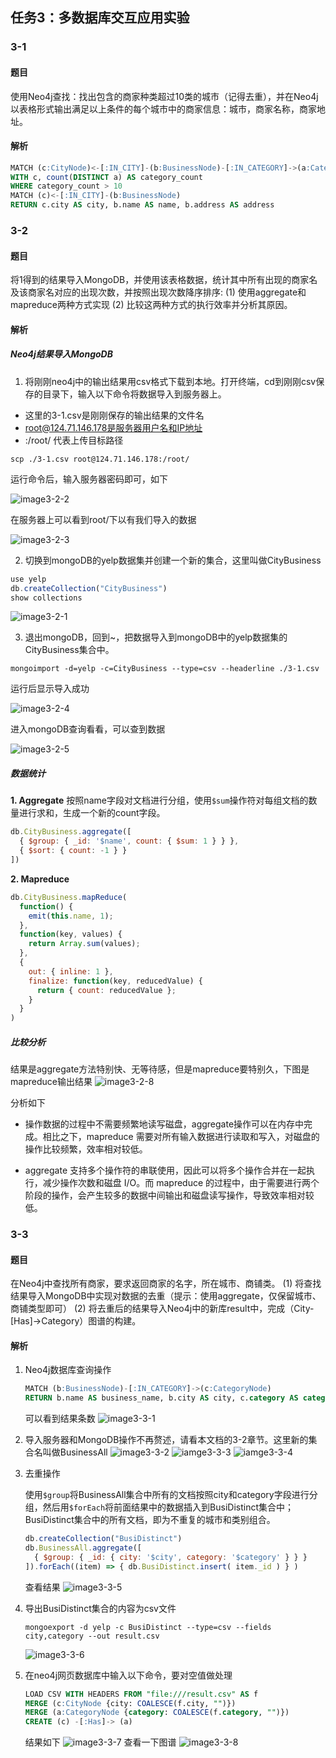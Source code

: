 ## 任务3：多数据库交互应用实验

### 3-1
#### 题目
使用Neo4j查找：找出包含的商家种类超过10类的城市（记得去重），并在Neo4j以表格形式输出满足以上条件的每个城市中的商家信息：城市，商家名称，商家地址。

#### 解析
```sql
MATCH (c:CityNode)<-[:IN_CITY]-(b:BusinessNode)-[:IN_CATEGORY]->(a:CategoryNode)
WITH c, count(DISTINCT a) AS category_count
WHERE category_count > 10
MATCH (c)<-[:IN_CITY]-(b:BusinessNode)
RETURN c.city AS city, b.name AS name, b.address AS address
```

### 3-2
#### 题目
将1得到的结果导入MongoDB，并使用该表格数据，统计其中所有出现的商家名及该商家名对应的出现次数，并按照出现次数降序排序:
(1) 使用aggregate和mapreduce两种方式实现
(2) 比较这两种方式的执行效率并分析其原因。

#### 解析
##### Neo4j结果导入MongoDB
1. 将刚刚neo4j中的输出结果用csv格式下载到本地。打开终端，cd到刚刚csv保存的目录下，输入以下命令将数据导入到服务器上。
- 这里的3-1.csv是刚刚保存的输出结果的文件名
- root@124.71.146.178是服务器用户名和IP地址
- :/root/ 代表上传目标路径

```shell
scp ./3-1.csv root@124.71.146.178:/root/
```

运行命令后，输入服务器密码即可，如下

![image3-2-2](image/3-2-2.png)

在服务器上可以看到root/下以有我们导入的数据

![image3-2-3](image/3-2-3.png)

2. 切换到mongoDB的yelp数据集并创建一个新的集合，这里叫做CityBusiness
```js
use yelp
db.createCollection("CityBusiness")
show collections
```
![image3-2-1](image/3-2-1.png)

3. 退出mongoDB，回到~，把数据导入到mongoDB中的yelp数据集的CityBusiness集合中。
```shell
mongoimport -d=yelp -c=CityBusiness --type=csv --headerline ./3-1.csv
```
运行后显示导入成功

![image3-2-4](image/3-2-4.png)

进入mongoDB查询看看，可以查到数据

![image3-2-5](image/3-2-5.png)

##### 数据统计
**1. Aggregate**
按照name字段对文档进行分组，使用`$sum`操作符对每组文档的数量进行求和，生成一个新的count字段。

```js
db.CityBusiness.aggregate([
  { $group: { _id: '$name', count: { $sum: 1 } } },
  { $sort: { count: -1 } }
])
```

**2. Mapreduce**

```js
db.CityBusiness.mapReduce(
  function() {
    emit(this.name, 1);
  },
  function(key, values) {
    return Array.sum(values);
  },
  {
    out: { inline: 1 },
    finalize: function(key, reducedValue) {
      return { count: reducedValue };
    }
  }
)
```

##### 比较分析
结果是aggregate方法特别快、无等待感，但是mapreduce要特别久，下图是mapreduce输出结果
![image3-2-8](image/3-2-8.png)

分析如下
- 操作数据的过程中不需要频繁地读写磁盘，aggregate操作可以在内存中完成。相比之下，mapreduce 需要对所有输入数据进行读取和写入，对磁盘的操作比较频繁，效率相对较低。

- aggregate 支持多个操作符的串联使用，因此可以将多个操作合并在一起执行，减少操作次数和磁盘 I/O。而 mapreduce 的过程中，由于需要进行两个阶段的操作，会产生较多的数据中间输出和磁盘读写操作，导致效率相对较低。


### 3-3
#### 题目
在Neo4j中查找所有商家，要求返回商家的名字，所在城市、商铺类。
(1) 将查找结果导入MongoDB中实现对数据的去重（提示：使用aggregate，仅保留城市、商铺类型即可）
(2) 将去重后的结果导入Neo4j中的新库result中，完成（City-[Has]->Category）图谱的构建。

#### 解析
1. Neo4j数据库查询操作
    ```sql
    MATCH (b:BusinessNode)-[:IN_CATEGORY]->(c:CategoryNode)
    RETURN b.name AS business_name, b.city AS city, c.category AS category
    ```
    可以看到结果条数
    ![image3-3-1](image/3-1-1.png)

2. 导入服务器和MongoDB操作不再赘述，请看本文档的3-2章节。这里新的集合名叫做BusinessAll
![image3-3-2](image/3-3-2.png)
![iamge3-3-3](image/3-3-3.png)
![iamge3-3-4](image/3-3-4.png)

3. 去重操作

    使用`$group`将BusinessAll集合中所有的文档按照city和category字段进行分组，然后用`$forEach`将前面结果中的数据插入到BusiDistinct集合中；BusiDistinct集合中的所有文档，即为不重复的城市和类别组合。

    ```js
    db.createCollection("BusiDistinct")
    db.BusinessAll.aggregate([
      { $group: { _id: { city: '$city', category: '$category' } } }
    ]).forEach((item) => { db.BusiDistinct.insert( item._id ) } )
    ```
    查看结果
    ![image3-3-5](image/3-3-5.png)

4. 导出BusiDistinct集合的内容为csv文件

    ```shell
    mongoexport -d yelp -c BusiDistinct --type=csv --fields city,category --out result.csv
    ```
    ![image3-3-6](image/3-3-6.png)

5. 
    在neo4j网页数据库中输入以下命令，要对空值做处理
    ```sql
    LOAD CSV WITH HEADERS FROM "file:///result.csv" AS f
    MERGE (c:CityNode {city: COALESCE(f.city, "")})
    MERGE (a:CategoryNode {category: COALESCE(f.category, "")})
    CREATE (c) -[:Has]-> (a)
    ```
    结果如下
    ![image3-3-7](image/3-3-7.png)
    查看一下图谱
    ![image3-3-8](image/3-3-8.png)
